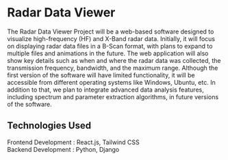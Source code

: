 # Radar Data Viewer

The Radar Data Viewer Project will be a web-based software designed to visualize high-frequency (HF) and X-Band radar data. Initially, it will focus on displaying radar data files in a B-Scan format, with plans to expand to multiple files and animations in the future. The web application will also show key details such as when and where the radar data was collected, the transmission frequency, bandwidth, and the maximum range. Although the first version of the software will have limited functionality, it will be accessible from different operating systems like Windows, Ubuntu, etc. In addition to that, we plan to integrate advanced data analysis features, including spectrum and parameter extraction algorithms, in future versions of the software.

## Technologies Used

Frontend Development : React.js, Tailwind CSS <br/>
Backend Development : Python, Django
